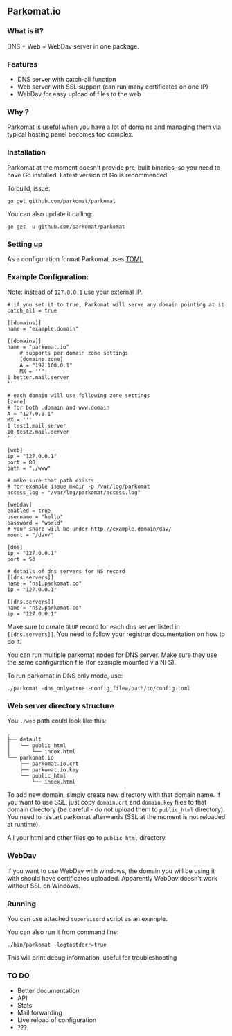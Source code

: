 Parkomat.io
-----------

### What is it?

DNS + Web + WebDav server in one package.

### Features

- DNS server with catch-all function 
- Web server with SSL support (can run many certificates on one IP)
- WebDav for easy upload of files to the web

### Why ?

Parkomat is useful when you have a lot of domains and managing them via typical hosting panel becomes too complex.

### Installation

Parkomat at the moment doesn't provide pre-built binaries, so you need to have Go installed. Latest version of Go is recommended.

To build, issue:

```
go get github.com/parkomat/parkomat
```

You can also update it calling:

```
go get -u github.com/parkomat/parkomat
```

### Setting up

As a configuration format Parkomat uses [TOML](https://github.com/toml-lang/toml)

### Example Configuration:

Note: instead of `127.0.0.1` use your external IP.

```
# if you set it to true, Parkomat will serve any domain pointing at it
catch_all = true

[[domains]]
name = "example.domain"

[[domains]]
name = "parkomat.io"
	# supports per domain zone settings
	[domains.zone]
	A = "192.168.0.1"
	MX = '''
1 better.mail.server
'''

# each domain will use following zone settings
[zone]
# for both .domain and www.domain
A = "127.0.0.1"
MX = '''
1 test1.mail.server
10 test2.mail.server
'''

[web]
ip = "127.0.0.1"
port = 80
path = "./www"

# make sure that path exists
# for example issue mkdir -p /var/log/parkomat
access_log = "/var/log/parkomat/access.log"

[webdav]
enabled = true
username = "hello"
password = "world"
# your share will be under http://example.domain/dav/
mount = "/dav/"

[dns]
ip = "127.0.0.1"
port = 53

# details of dns servers for NS record
[[dns.servers]]
name = "ns1.parkomat.co"
ip = "127.0.0.1"

[[dns.servers]]
name = "ns2.parkomat.co"
ip = "127.0.0.1"
```

Make sure to create `GLUE` record for each dns server listed in `[[dns.servers]]`. You need to follow your registrar documentation on how to do it.

You can run multiple parkomat nodes for DNS server. Make sure they use the same configuration file (for example mounted via NFS).

To run parkomat in DNS only mode, use:

```
./parkomat -dns_only=true -config_file=/path/to/config.toml
```

### Web server directory structure

You `./web` path could look like this:

```
.
├── default
│   └── public_html
│       └── index.html
└── parkomat.io
    ├── parkomat.io.crt
    ├── parkomat.io.key
    └── public_html
        └── index.html
```

To add new domain, simply create new directory with that domain name.
If you want to use SSL, just copy `domain.crt` and `domain.key` files to that domain directory (be careful - do not upload them to `public_html` directory). You need to restart parkomat afterwards (SSL at the moment is not reloaded at runtime).

All your html and other files go to `public_html` directory.

### WebDav

If you want to use WebDav with windows, the domain you will be using it with should have certificates uploaded. Apparently WebDav doesn't work without SSL on Windows.

### Running

You can use attached `supervisord` script as an example.

You can also run it from command line:

```
./bin/parkomat -logtostderr=true
```

This will print debug information, useful for troubleshooting

### TO DO

- Better documentation
- API
- Stats
- Mail forwarding
- Live reload of configuration
- ???

